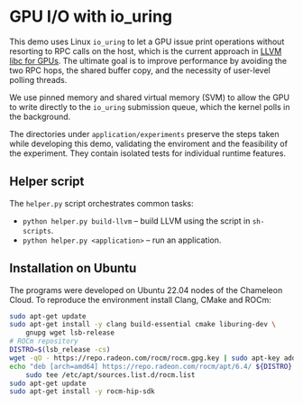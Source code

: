 # GPU I/O with io_uring

This demo uses Linux `io_uring` to let a GPU issue print operations without resorting to RPC calls on the host, which is the current approach in [LLVM libc for GPUs](https://libc.llvm.org/gpu/). The ultimate goal is to improve performance by avoiding the two RPC hops, the shared buffer copy, and the necessity of user-level polling threads.

We use pinned memory and shared virtual memory (SVM) to allow the GPU to write directly to the `io_uring` submission queue, which the kernel polls in the background. 

The directories under `application/experiments` preserve the
steps taken while developing this demo, validating the enviroment and the feasibility of the experiment. They contain isolated tests for individual runtime features.

## Helper script

The `helper.py` script orchestrates common tasks:

* `python helper.py build-llvm` – build LLVM using the script in `sh-scripts`.
* `python helper.py <application>` – run an application.

## Installation on Ubuntu

The programs were developed on Ubuntu 22.04 nodes of the Chameleon Cloud.
To reproduce the environment install Clang, CMake and ROCm:

```bash
sudo apt-get update
sudo apt-get install -y clang build-essential cmake liburing-dev \
    gnupg wget lsb-release
# ROCm repository
DISTRO=$(lsb_release -cs)
wget -qO - https://repo.radeon.com/rocm/rocm.gpg.key | sudo apt-key add -
echo "deb [arch=amd64] https://repo.radeon.com/rocm/apt/6.4/ ${DISTRO} main" | \
    sudo tee /etc/apt/sources.list.d/rocm.list
sudo apt-get update
sudo apt-get install -y rocm-hip-sdk
```


